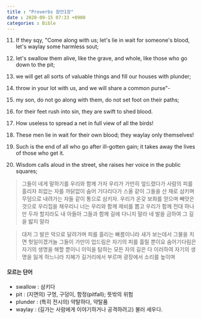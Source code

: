 ```yaml
---
title : "Proverbs 잠언1장"
date : 2020-09-15 07:33 +0900
categories : Bible
---
```


11. If they sqy, "Come along with us; let's lie in wait for someone's blood, let's waylay some harmless sout;
12. let's swallow them alive, like the grave, and whole, like those who go down to the pit;
13. we will get all sorts of valuable things and fill our houses with plunder;
14. throw in your lot with us, and we will share a common purse"-
15. my son, do not go along with them, do not set foot on their paths;

16. for their feet rush into sin, they are swift to shed blood.
17. How useless to spread a net in full view of all the birds!
18. These men lie in wait for their own blood; they waylay only themselves!
19. Such is the end of all who go after ill-gotten gain; it takes away the lives of those who get it.
20. Wisdom calls aloud in the street, she raises her voice in the public squares;


> 그들이 네게 말하기를 우리와 함께 가자 우리가 가만히 엎드렸다가 사람의 피를 흘리자 죄없는 자를 까닭없이 숨어 기다리다가
> 스올 같이 그들을 산 채로 삼키며 무덤으로 내려가는 자들 같이 통으로 삼키자.
> 우리가 온갖 보화를 얻으며 빼앗은 것으로 우리집을 채우리니
> 너는 우리와 함께 제비를 뽑고 우리가 함께 전대 하나만 두자 할지라도
> 내 아들아 그들과 함께 길에 다니지 말라 네 발을 금하여 그 길을 밟지 말라

> 대저 그 발은 악으로 달려가며 피를 흘리는 빠름이니라
> 새가 보는데서 그물을 치면 헛일이겠거늘
> 그들이 가만이 업드림은 자기의 피를 흘릴 뿐이요 숨어기다림은 자기의 생명을 해할 뿐이니
> 이익을 탐하는 모든 자의 길은 다 이러하여 자기의 생명을 잃게 하느니라
> 지혜가 길거리에서 부르며 광장에서 소리를 높이며


#### 모르는 단어
- swallow : 삼키다
- pit : (지면의) 구멍, 구덩이, 함정(pitfall); 뜻밖의 위험
- plunder : (특히 전시의) 약탈하다, 약탈품
- waylay : (길가는 사람에게 이야기하거나 공격하려고) 불러 세우다.
